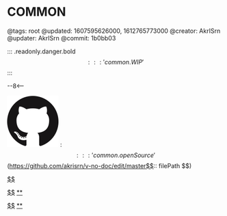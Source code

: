 # COMMON

@tags: root
@updated: 1607595626000, 1612765773000
@creator: AkrISrn
@updater: AkrISrn
@commit: 1b0bb03

::: .readonly.danger.bold $$::: 'common.WIP' $$
:::

--8<--

![](/uploads/images/github.png "#16")
: $$::: 'common.openSource' $$(https://github.com/akrisrn/v-no-doc/edit/master$$:: filePath $$)

[$$](/uploads/libs/twemoji.min.js)

[$$](/uploads/dist/scripts/common.js)
[**](/uploads/dist/styles/common.css)

[$$](/uploads/dist/scripts/provider.js)
[**](/uploads/dist/styles/provider.css)
